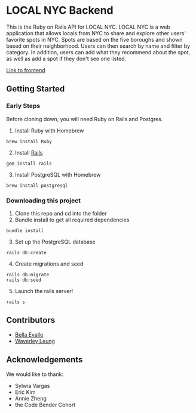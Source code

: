 # LOCAL NYC Backend
This is the Ruby on Rails API for LOCAL NYC. LOCAL NYC is a web application that allows locals from NYC to share and explore other users' favorite spots in NYC. Spots are based on the five boroughs and shown based on their neighborhood. Users can then search by name and filter by category. In addition, users can add what they recommend about the spot, as well as add a spot if they don't see one listed. 

[Link to frontend](https://github.com/wlcreate/LOCAL-NYC)

## Getting Started

### Early Steps
Before cloning down, you will need Ruby on Rails and Postgres.
1. Install Ruby with Homebrew
``` 
brew install Ruby 
```
2. Install [Rails](https://guides.rubyonrails.org/v5.0/getting_started.html#installing-rails)
```
gem install rails
```
3. Install PostgreSQL with Homebrew
```
brew install postgresql
```

### Downloading this project
1. Clone this repo and cd into the folder
2. Bundle install to get all required dependencies
```
bundle install
```
3. Set up the PostgreSQL database
```
rails db:create
```
4. Create migrations and seed
```
rails db:migrate
rails db:seed
```
5. Launch the rails server!
```
rails s
```

## Contributors
 * [Bella Evalle](https://github.com/BellaEvalle)
 * [Waverley Leung](https://github.com/wlcreate)
 
 ## Acknowledgements
 We would like to thank:
  * Sylwia Vargas
  * Eric Kim
  * Annie Zheng
  * the Code Bender Cohort
